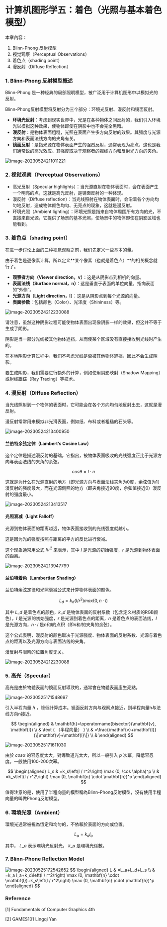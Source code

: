# 计算机图形学五：着色（光照与基本着色模型）

本章內容：

1. Blinn-Phong 反射模型
2. 视觉观察（Perceptual Observations）
3. 着色点（shading point）
4. 漫反射（Diffuse Reflection）

### 1. Blinn-Phong 反射模型概述

Blinn-Phong 是一种经典的局部照明模型，被广泛用于计算机图形中以模拟光的反射。

Blinn-Phong反射模型将反射分为三个部分：环境光反射、漫反射和镜面反射。

* **环境光反射**：考虑到现实世界中，光是在各种物体之间反射的，我们引入环境光以模拟这种效果，使物体即使在阴影中也不会完全黑暗。
* **漫反射**：是物体表面粗糙，光照在表面产生多方向反射的效果。其强度与光源方向和表面法线方向的夹角有关。
* **镜面反射**：是指光源在物体表面产生的强烈反射，通常表现为亮点，这也是我们通常说的高光效应。其强度取决于观察者的视线方向和反射光方向的夹角。

![image-20230524211011221](https://regz-1258735137.cos.ap-guangzhou.myqcloud.com/remo\_t/AWSdGBTeKqpwHmU.png)

### 2. 视觉观察（Perceptual Observations）

* 高光反射（Specular highlights）：当光源直射在物体表面时，会在表面产生一个明亮的点，这就是高光反射，是镜面反射的一种体现。
* 漫反射（Diffuse reflection）：当光线照射在物体表面时，会沿着各个方向均匀地反射，造成物体颜色均匀、无亮点的现象，这就是漫反射。
* 环境光照（Ambient lighting）：环境光照是指来自物体周围所有方向的光，不直接来自光源，它提供了场景的基本光照，使场景中的物体即使在阴影区域也能看到。

### 3. 着色点（shading point）

在进一步讨论上面的三种视觉观察之前，我们先定义一些基本的量。

由于着色是逐像素计算，所以定义\*\*某个像素（也就是着色点）\*\*的相关概念就行了。

* **观察者方向（Viewer direction，v）**：这是从阴影点到相机的向量。
* **表面法线（Surface normal，n）**：这是垂直于表面的单位向量，指向表面的“外侧”。
* **光源方向（Light direction，l）**：这是从阴影点到每个光源的向量。
* **表面参数**：包括颜色（Color）、光泽度（Shininess）等。

![image-20230524212230088](https://regz-1258735137.cos.ap-guangzhou.myqcloud.com/remo\_t/cYvsRAIPdzWexhf.png)

请注意，虽然这种阴影过程可能使物体表面出现像阴影一样的效果，但这并不等于生成了阴影。

阴影是当一部分光线被其他物体遮挡，从而使某个区域没有直接接收到光线时产生的。

在本地阴影计算过程中，我们不考虑光线是否被其他物体遮挡，因此不会生成阴影。

要生成阴影，我们需要进行额外的计算，例如使用阴影映射（Shadow Mapping）或射线跟踪（Ray Tracing）等技术。

### 4. 漫反射（Diffuse Reflection）

当光线照射到一个物体的表面时，它可能会在各个方向均匀地反射出去，这就是漫反射。

漫反射常常用来模拟非光滑表面，例如纸、布料或者粗糙的石头等。

![image-20230524213400950](https://regz-1258735137.cos.ap-guangzhou.myqcloud.com/remo\_t/McFHvK38NpRYm46.png)

#### 兰伯特余弦定律（Lambert’s Cosine Law）

这个定律是描述漫反射的基础。它指出，被物体表面吸收的光线强度正比于光源方向与表面法线的夹角的余弦。

$$
cos \theta = l \cdot n
$$

这就是为什么在光源直射的地方（即光源方向与表面法线夹角为0度，余弦值为1）漫反射的强度最大，而在光源侧照的地方（即夹角接近90度，余弦值接近0）漫反射的强度最小。

![image-20230524213413517](https://regz-1258735137.cos.ap-guangzhou.myqcloud.com/remo\_t/64SPOKmuWc3hAr1.png)

#### 光照衰减（Light Falloff）

光源到物体表面的距离越远，物体表面接收到的光线强度就越小。

这是因为光的强度按照与距离的平方的反比进行衰减。

这个现象通常用公式 $I/r^2$ 来表示，其中 $I$ 是光源的初始强度，$r$ 是光源到物体表面的距离。

![image-20230524213947799](https://regz-1258735137.cos.ap-guangzhou.myqcloud.com/remo\_t/Yj1h5yRa3Mw9sNF.png)

#### 兰伯特着色（Lambertian Shading）

兰伯特余弦定律和光照衰减公式来计算物体表面的颜色。

$$
L_d = k_d(I/r^2)max(0, n·l)
$$

其中 $L\_d$ 是着色点的颜色，$k\_d$ 是物体表面的反射系数（包含定义材质的RGB颜色），$I$ 是光源的初始强度，$r$ 是光源到着色点的距离，$n$ 是着色点的表面法线，$l$ 是光源方向，$n·l$ 是$n$和$l$的点积（即$n$和$l$的夹角的余弦）。

这个公式表明，漫反射的颜色取决于光源强度、物体表面的反射系数、光源与着色点的距离以及光源方向与表面法线的夹角。

漫反射与眼睛的位置角度无关。

![image-20230524212230088](https://regz-1258735137.cos.ap-guangzhou.myqcloud.com/remo\_t/cYvsRAIPdzWexhf-20230719181729868.png)

### 5. 高光（Specular）

高光是由於物體表面的鏡面反射導致的，通常會在物體表面產生亮點。

![image-20230525171548697](https://regz-1258735137.cos.ap-guangzhou.myqcloud.com/remo\_t/O8jLuZ1vDqxrYn6.png)

引入半程向量 $h$ ，降低計算成本。镜面反射方向与观察点接近，则半程向量h与法线方向n接近。

$$
\begin{aligned} & \mathbf{h}=\operatorname{bisector}(\mathbf{v}, \mathbf{l}) \\ & \text { （半程向量） } \\ & =\frac{\mathbf{v}+\mathbf{l}}{\|\mathbf{v}+\mathbf{l}\|} \\ & \end{aligned}
$$

![image-20230525171611030](https://regz-1258735137.cos.ap-guangzhou.myqcloud.com/remo\_t/Pwh3Vqtip8scQMX.png)

由於 $cos\alpha$ 的容忍度太大，對導致道光太大，所以一般引入 $p$ 次冪，降低容忍度。一般使用100-200次幂。

$$
\begin{aligned} L_s & =k_s\left(I / r^2\right) \max (0, \cos \alpha)^p \\ & =k_s\left(I / r^2\right) \max (0, \mathbf{n} \cdot \mathbf{h})^p \end{aligned}
$$

值得注意的是，使用了半程向量的模型稱為Blinn-Phong反射模型，沒有使用半程向量的叫做Phong反射模型。

### 6. 環境光照（Ambient）

環境光通常被視為恆定和均勻的，不依賴於表面的方向或位置。

$$
L_a = k_a I_a
$$

其中， $L\_a$ 表示環境光反射光， $k\_a$ 是環境光係數。

### 7. Blinn-Phone Reflection Model

![image-20230525172542652](https://regz-1258735137.cos.ap-guangzhou.myqcloud.com/remo\_t/agQhoxeqEs9IRpB.png) \$$ \begin{aligned} L & =L\_a+L\_d+L\_s \\\ & =k\_a I\_a+k\_d\left(I / r^2\right) \max (0, \mathbf{n} \cdot \mathbf{l})+k\_s\left(I / r^2\right) \max (0, \mathbf{n} \cdot \mathbf{h})^p \end{aligned} \$$

### Reference

\[1] Fundamentals of Computer Graphics 4th

\[2] GAMES101 Lingqi Yan
